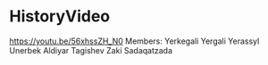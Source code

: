 # HistoryVideo
https://youtu.be/56xhssZH_N0
Members: Yerkegali Yergali 
Yerassyl Unerbek
Aldiyar Tagishev
Zaki Sadaqatzada

